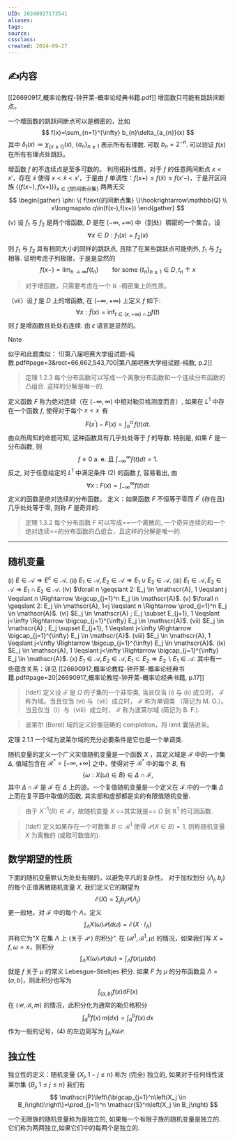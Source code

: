 ```yaml
---
UID: 20240927173541 
aliases: 
tags: 
source: 
cssclass: 
created: 2024-09-27
---
```


## ✍内容
[[26690917_概率论教程-钟开莱-概率论经典书籍.pdf]]
增函数只可能有跳跃间断点。

一个增函数的跳跃间断点可以是稠密的，比如
$$
f(x)=\sum_{n=1}^{\infty} b_{n}\delta_{a_{n}}(x)
$$
其中 $\displaystyle \delta_{t}(x)\coloneqq \chi_{\{ x\geq t \}}(x)$, $\displaystyle \{ a_{n} \}_{n\geq1}$ 表示所有有理数. 可取 $\displaystyle b_{n}=2^{-n}$. 可以验证 $\displaystyle f(x)$ 在所有有理点处跳跃。

增函数 $f$ 的不连续点是至多可数的。
利用拓扑性质，对于 $f$ 的任意两间断点 $\displaystyle x< x'$，存在 $\displaystyle \widetilde{x}$ 使得 $\displaystyle x<\widetilde{x}<x'$，于是由 $f$ 单调性：$\displaystyle f(x+)\leq f(\widetilde{x})\leq f(x'-)$，于是开区间族 $\displaystyle \{ (f(x-),f(x+)) \}_{x\in \{ f\text{的间断点集} \}}$ 两两无交
$$
\begin{gather}
\phi:  \{ f\text{的间断点集} \}\hookrightarrow\mathbb{Q}  \\
x\longmapsto q\in(f(x-),f(x+))
\end{gather}
$$

(v) 设 $f_1$ 与 $f_2$ 是两个增函数, $D$ 是在 $(-\infty,+\infty)$ 中（到处）稠密的一个集合。设
$$
\forall x \in D: f_1(x)=f_2(x)
$$
则 $f_1$ 与 $f_2$ 具有相同大小的同样的跳跃点, 且除了在某些跳跃点可能例外, $f_1$ 与 $f_2$ 相等.
证明考虑子列极限，于是是显然的
$$
f(x-)=\lim_{ n \to \infty } f(t_{n})\qquad \text{for some }\{ t_{n} \}_{n\geq 1}\in D,t_{n}\uparrow x
$$
> 对于增函数，只需要考虑在一个 $\displaystyle \mathbb{R}$ -稠密集上的性质。


（vii）设 $f$ 是 $D$ 上的增函数, 在 $(-\infty,+\infty)$ 上定义 $f$ 如下:
$$
\forall x: \tilde{f}(x)=\inf _{t \in (x,+\infty)\cap D} f(t)
$$
则 $f$ 是增函数且处处右连续.
由 $\displaystyle \epsilon$ 语言是显然的。
> [!NOTE]
> 似乎和此题类似：
> ![[第八届吧赛大学组试题-纯数.pdf#page=3&rect=66,662,543,700|第八届吧赛大学组试题-纯数, p.2]]


> 定理 1.2.3 每个分布函数可以写成一个离散分布函数和一个连续分布函数的凸组合. 这样的分解是唯一的.


定义函数 $F$ 称为绝对连续（在 $(-\infty, \infty)$ 中相对勒贝格测度而言）, 如果在 $L^1$ 中存在一个函数 $f$, 使得对于每个 $x<x^{\prime}$ 有
$$
F\left(x^{\prime}\right)-F(x)=\int_a^{\alpha^{\prime}} f(t) d t .
$$
由众所周知的命题可知, 这种函数具有几乎处处等于 $f$ 的导数. 特别是, 如果 $F$ 是一分布函数, 则
$$
f \geqslant 0 \text { a. ө. 且 } \int_{-\infty}^{\infty} f(t) d t=1 \text {. }
$$
反之, 对于任意给定的 $L^1$ 中满足条件 (2) 的函数 $f$, 容易看出, 由
$$
\forall x: F(x)=\int_{-\infty}^{\infty} f(t) d t
$$
定义的函数是绝对连续的分布函数。
定义：如果函数 $F$ 不恒等于零而 $F^{\prime}$ (存在且) 几乎处处等于零, 则称 $F$ 是奇异的.

> 定理 1.3.2 每个分布函数 $F$ 可以写成==一个离散的, 一个奇异连续的和一个绝对连续==的分布函数的凸组合，且这样的分解是唯一的.


---

## 随机变量
(i) $E \in \mathscr{A} \Rightarrow E^c \in \mathscr{A}$.
(ii) $E_1 \in \mathscr{A}, E_2 \in \mathscr{A} \Rightarrow E_1 \cup E_2 \in \mathscr{A}$.
(iii) $E_1 \in \mathscr{A}, E_2 \in \mathscr{A} \Rightarrow E_1 \cap E_2 \in \mathscr{A}$.
(iv) $\forall n \geqslant 2: E_j \in \mathscr{A}, 1 \leqslant j \leqslant n \Rightarrow \bigcup_{j=1}^n E_j \in \mathscr{A}$.
(v) $\forall n \geqslant 2: E_j \in \mathscr{A}, 1<j \leqslant n \Rightarrow \prod_{j=1}^n E_j \in \mathscr{A}$.
(vi) $E_j \in \mathscr{A} ; E_j \subset E_{j+1}, 1 \leqslant j<\infty \Rightarrow \bigcup_{j=1}^{\infty} E_j \in \mathscr{A}$.
(vii) $E_j \in \mathscr{A} ; E_j \supset E_{j+1}, 1 \leqslant j<\infty \Rightarrow \bigcap_{j=1}^{\infty} E_j \in \mathscr{A}$.
(viii) $E_j \in \mathscr{A}, 1 \leqslant j<\infty \Rightarrow \bigcup_{j=1}^{\infty} E_j \in \mathscr{A}$.
(ix) $E_j \in \mathscr{A}, 1 \leqslant j<\infty \Rightarrow \bigcap_{j=1}^{\infty} E_j \in \mathscr{A}$.
(x) $E_1 \in \mathscr{A}, E_2 \in \mathscr{A}, E_1 \subset E_2 \Rightarrow E_2 \backslash E_1 \in \mathscr{A}$.
其中有一些蕴含关系：详见 [[26690917_概率论教程-钟开莱-概率论经典书籍.pdf#page=20|26690917_概率论教程-钟开莱-概率论经典书籍, p.17]]

> [!def]
> 定义设 $\mathscr{F}$ 是 $\Omega$ 的子集的一个非空类, 当且仅当 (i) 与 (ii) 成立时， $\mathscr{F}$ 称为域。当且仅当 $(\mathrm{vi})$ 与（vii）成立时， $\mathscr{F}$ 称为单调类 （简记为 M. O.）。当且仅当（i）与（viii）成立时， $\mathscr{F}$ 称为波莱尔域 (简记为 B. F.).

> 波莱尔 (Borel) 域的定义好像范畴的 completion，将 limit 囊括进来。


定理 2.1.1 一个域为波莱尔域的充分必要条件是它也是一个单调类.

随机变量的定义一个广义实值随机变量是一个函数 $X$ ，其定义域是 $\mathscr{F}$ 中的一个集 $\Delta$, 值域包含在 $\mathscr{R}^*=[-\infty,+\infty]$ 之中，使得对于 $\mathscr{B}^*$ 中的每个 $B$, 有
$$
\{\omega: X(\omega) \in B\} \in \Delta \cap \mathscr{F},
$$
其中 $\Delta \cap \mathscr{F}$ 是 $\mathscr{F}$ 在 $\Delta$ 上的迹。一个复值随机变量是一个定义在 $\mathscr{F}$.中的一个集 $\Delta$ 上而在复平面中取值的函数, 其实部和虚部都是实的有限值随机变量.
> 由于 $\displaystyle X^{-1}(B)\in \mathscr{F}$，故随机变量 $X$ ==其实就是== $\displaystyle \Omega$ 到 $\displaystyle \mathbb{R}^{1}$ 的可测函数.


> [!def]
> 定义如果存在一个可数集 $B \subset \mathscr{R}^1$ 使得 $\mathscr{P}(X \in B)=1$, 则称随机变量 $X$ 为离散的 (或取可数值的).


## 数学期望的性质
下面的随机变量默认为处处有限的，以避免平凡的复杂性。
对于加权划分 $\displaystyle \{ \Lambda_{j},b_{j} \}$ 的每个正值离散随机变量 $X$, 我们定义它的期望为
$$
\mathscr{E}(X)=\sum_{j}b_{j}\mathscr{P}\{ \Lambda _{j} \}
$$
更一般地，对 $\displaystyle \mathscr{F}$ 中的每个 $\displaystyle \Lambda$，定义
$$
\int _{\Lambda}X(\omega)\mathscr{P}(d\omega)=\mathscr{E}(X\cdot I_{A})\tag{4}
$$
并称它为“$X$ 在集 $\displaystyle \Lambda$ 上 (关于 $\displaystyle \mathscr{P}$ ) 的积分”.
在 $\displaystyle (\mathscr{R}^{1},\mathscr{B}^{1},\mu)$ 的情况，如果我们写 $\displaystyle X=f,\omega=x$，则积分
$$
\int_{\Lambda}X(\omega)\mathscr{P}(d\omega)=\int_{\Lambda}f(x)\mu(dx)
$$
就是 $f$ 关于 $\displaystyle \mu$ 的常义 Lebesgue-Stieltjes 积分. 如果 $F$ 为 $\displaystyle \mu$ 的分布函数且 $\displaystyle \Lambda=\left(a,b\right]$，则此积分也写为
$$
\int_{(a,b]}f(x)dF(x)
$$
在 $\displaystyle (\mathscr{U},\mathscr{B},m)$ 的情况，此积分化为通常的勒贝格积分
$$
\int_{a}^{b} f(x) \, m(dx)=\int_{a}^{b} f(x) \, dx
$$
作为一般的记号，(4) 的左边简写为 $\displaystyle \int_{\Lambda}Xd\mathscr{P}$.

## 独立性
独立性的定义：随机变量 $\left\{X_j, 1-j \leqslant n\right\}$ 称为 (完全) 独立的, 如果对于任何线性波莱尔集 $\left\{B_j, 1 \leqslant j \leqslant n\right\}$ 我们有
$$
\mathscr{P}\left\{\bigcap_{j=1}^n\left(X_j \in B_i\right)\right\}=\prod_{j=1}^n \mathscr{S}^n\left(X_j \in B_j\right)
$$

一个无限族的随机变量称为是独立的, 如果每一个有限子族的随机变量是独立的. 它们称为两两独立,如果它们中的每两个是独立的.